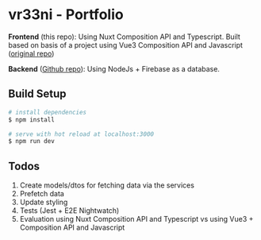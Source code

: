 # vr33ni - Portfolio

**Frontend** (this repo): Using Nuxt Composition API and Typescript. Built based on basis of a project using Vue3 Composition API and Javascript ([original repo](https://github.com/vr33ni/web-portfolio-frontend))

**Backend** ([Github repo](https://github.com/vr33ni/web-portfolio-backend)): Using NodeJs + Firebase as a database.

## Build Setup

```bash
# install dependencies
$ npm install

# serve with hot reload at localhost:3000
$ npm run dev
```

## Todos

1. Create models/dtos for fetching data via the services
2. Prefetch data
3. Update styling
4. Tests (Jest + E2E Nightwatch)
5. Evaluation using Nuxt Composition API and Typescript vs using Vue3 + Composition API and Javascript
